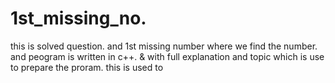 # 1st_missing_no.
this is solved question.
and 1st missing number where we find the number.
and peogram is written in c++. & with full explanation and topic which is use to prepare the proram.
this is used to
